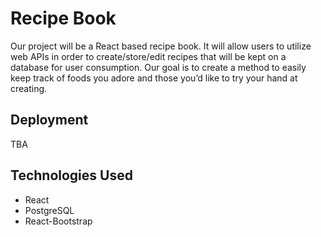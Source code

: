 # Recipe Book

Our project will be a React based recipe book. It will allow users to utilize web APIs in order to create/store/edit recipes that will be kept on a database for user consumption. Our goal is to create a method to easily keep track of foods you adore and those you’d like to try your hand at creating.

## Deployment

TBA

## Technologies Used

- React
- PostgreSQL
- React-Bootstrap
